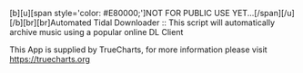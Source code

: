 [b][u][span style='color: #E80000;']NOT FOR PUBLIC USE YET...[/span][/u][/b][br][br]Automated Tidal Downloader :: This script will automatically archive music using a popular online DL Client

This App is supplied by TrueCharts, for more information please visit https://truecharts.org
